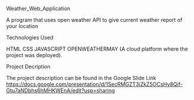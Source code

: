 Weather_Web_Application

A program that uses open weather API to give current weather report of your location

Technologies Used

HTML
CSS
JAVASCRIPT
OPENWEATHERMAY (A cloud platform where the project was deployed).


Project Decription

The project description can be found in the Google Slide Link  https://docs.google.com/presentation/d/1SecRMGZT3iZkZ5OCsHy8Qif-Gtu7aNDbhs6hMHKWEnA/edit?usp=sharing
